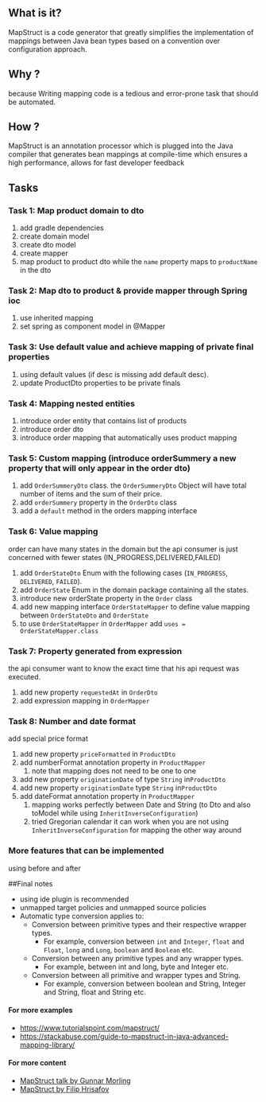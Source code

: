 ## What is it?

MapStruct is a code generator that greatly simplifies the implementation of mappings between Java bean types based on a convention over configuration approach.

## Why ?

because Writing mapping code is a tedious and error-prone task that should be automated.

## How ?

MapStruct is an annotation processor which is plugged into the Java compiler that generates bean mappings at compile-time which ensures a high performance, allows for fast developer feedback

## Tasks

### Task 1: Map product domain to dto

1. add gradle dependencies
2. create domain model
3. create dto model
4. create mapper
5. map product to product dto while the `name` property maps to `productName` in the dto

### Task 2: Map dto to product & provide mapper through Spring ioc

1. use inherited mapping
2. set spring as component model in @Mapper

### Task 3: Use default value and achieve mapping of private final properties

1. using default values (if desc is missing add default desc).
2. update ProductDto properties to be private finals

### Task 4: Mapping nested entities

1. introduce order entity that contains list of products
2. introduce order dto
3. introduce order mapping that automatically uses product mapping

### Task 5: Custom mapping (introduce orderSummery a new property that will only appear in the order dto)

1. add `OrderSummeryDto` class. the `OrderSummeryDto` Object will have total number of items and the sum of their price.
2. add `orderSummery` property in the `OrderDto` class
3. add a `default` method in the orders mapping interface

### Task 6: Value mapping

order can have many states in the domain but the api consumer is just concerned with fewer states (IN_PROGRESS,DELIVERED,FAILED)

1. add `OrderStateDto` Enum with the following cases  (`IN_PROGRESS`, `DELIVERED`, `FAILED`).
2. add `OrderState` Enum in the domain package containing all the states.
3. introduce new orderState property in the `Order` class
4. add new mapping interface `OrderStateMapper` to define value mapping between `OrderStateDto` and `OrderState`
5. to use `OrderStateMapper` in `OrderMapper` add `uses = OrderStateMapper.class`

### Task 7: Property generated from expression

the api consumer want to know the exact time that his api request was executed.

1. add new property `requestedAt` in `OrderDto`
2. add expression mapping in `OrderMapper`

### Task 8: Number and date format

add special price format

1. add new property `priceFormatted` in `ProductDto`
2. add numberFormat annotation property in `ProductMapper`
    1. note that mapping does not need to be one to one
3. add new property `originationDate` of type `String` in`ProductDto`
4. add new property `originationDate` type `String` in`ProductDto`
5. add dateFormat annotation property in `ProductMapper`
   1. mapping works perfectly between Date and String (to Dto and also toModel while using `InheritInverseConfiguration`)
   2. tried Gregorian calendar it can work when you are not using `InheritInverseConfiguration` for mapping the other way around

### More features that can be implemented

using before and after

##Final notes


- using ide plugin is recommended
- unmapped target policies and unmapped source policies
- Automatic type conversion applies to:
    - Conversion between primitive types and their respective wrapper types.
        - For example, conversion between `int` and `Integer`, `float` and `Float`, `long` and `Long`, `boolean` and `Boolean` etc.
    - Conversion between any primitive types and any wrapper types.
        - For example, between int and long, byte and Integer etc.
    - Conversion between all primitive and wrapper types and String.
        - For example, conversion between boolean and String, Integer and String, float and String etc.

#### For more examples

- https://www.tutorialspoint.com/mapstruct/
- https://stackabuse.com/guide-to-mapstruct-in-java-advanced-mapping-library/

#### For more content

- [MapStruct talk by Gunnar Morling](https://www.youtube.com/watch?v=nvjqtWQ5zj8)
- [MapStruct by Filip Hrisafov](https://www.youtube.com/watch?v=ICl9gJ4o7Ec)